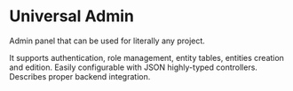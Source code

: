# Universal Admin

Admin panel that can be used for literally any project. 

It supports authentication, role management, entity tables, entities creation and edition. Easily configurable with JSON highly-typed controllers. Describes proper backend integration.